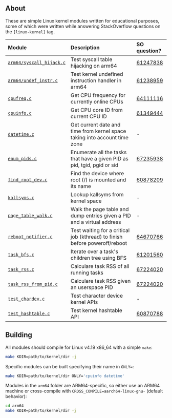 ## About

These are simple Linux kernel modules written for educational purposes, some of
which were written while answering StackOverflow questions on the
`[linux-kernel]` tag.

| Module                                             | Description                                                                | SO question?                                             |
|:---------------------------------------------------|:---------------------------------------------------------------------------|:---------------------------------------------------------|
| [`arm64/syscall_hijack.c`](arm64/syscall_hijack.c) | Test syscall table hijacking on arm64                                      | [61247838](https://stackoverflow.com/q/61247838/3889449) |
| [`arm64/undef_instr.c`](arm64/undef_instr.c)       | Test kernel undefined instruction handler in arm64                         | [61238959](https://stackoverflow.com/q/61238959/3889449) |
| [`cpufreq.c`](cpufreq.c)                           | Get CPU frequency for currently online CPUs                                | [64111116](https://stackoverflow.com/q/64111116/3889449) |
| [`cpuinfo.c`](cpuinfo.c)                           | Get CPU core ID from current CPU ID                                        | [61349444](https://stackoverflow.com/q/61349444/3889449) |
| [`datetime.c`](datetime.c)                         | Get current date and time from kernel space taking into account time zone  | -                                                        |
| [`enum_pids.c`](enum_pids.c)                       | Enumerate all the tasks that have a given PID as pid, tgid, pgid or sid    | [67235938](https://stackoverflow.com/q/67235938/3889449) |
| [`find_root_dev.c`](find_root_dev.c)               | Find the device where root (/) is mounted and its name                     | [60878209](https://stackoverflow.com/q/60878209/3889449) |
| [`kallsyms.c`](kallsyms.c)                         | Lookup kallsyms from kernel space                                          | -                                                        |
| [`page_table_walk.c`](page_table_walk.c)           | Walk the page table and dump entries given a PID and a virtual address     | -                                                        |
| [`reboot_notifier.c`](reboot_notifier.c)           | Test waiting for a critical job (kthread) to finish before poweroff/reboot | [64670766](https://stackoverflow.com/q/64670766/3889449) |
| [`task_bfs.c`](task_bfs.c)                         | Iterate over a task's children tree using BFS                              | [61201560](https://stackoverflow.com/q/61201560/3889449) |
| [`task_rss.c`](task_rss.c)                         | Calculare task RSS of all running tasks                                    | [67224020](https://stackoverflow.com/q/67224020/3889449) |
| [`task_rss_from_pid.c`](task_rss_from_pid.c)       | Calculare task RSS given an userspace PID                                  | [67224020](https://stackoverflow.com/q/67224020/3889449) |
| [`test_chardev.c`](test_chardev.c)                 | Test character device kernel APIs                                          | -                                                        |
| [`test_hashtable.c`](test_hashtable.c)             | Test kernel hashtable API                                                  | [60870788](https://stackoverflow.com/q/60870788/3889449) |

## Building

All modules should compile for Linux v4.19 x86_64 with a simple `make`:

```bash
make KDIR=path/to/kernel/dir -j
```

Specific modules can be built specifying their name in `ONLY=`:

```bash
make KDIR=path/to/kernel/dir ONLY='cpuinfo datetime'
```

Modules in the `arm64` folder are ARM64-specific, so either use an ARM64 machine
or cross-compile with `CROSS_COMPILE=aarch64-linux-gnu-` (default behavior):

```bash
cd arm64
make KDIR=path/to/kernel/dir -j
```
